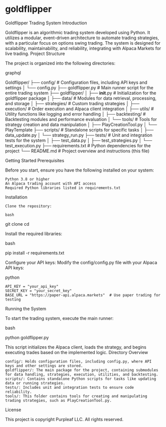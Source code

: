 # goldflipper
Goldflipper Trading System
Introduction

Goldflipper is an algorithmic trading system developed using Python. It utilizes a modular, event-driven architecture to automate trading strategies, with a particular focus on options swing trading. The system is designed for scalability, maintainability, and reliability, integrating with Alpaca Markets for live trading.
Project Structure

The project is organized into the following directories:

graphql

Goldflipper/
├── config/                     # Configuration files, including API keys and settings
│   └── config.py
├── goldflipper.py              # Main runner script for the entire trading system
├── goldflipper/
│   ├── __init__.py             # Initialization for the goldflipper package
│   ├── data/                   # Modules for data retrieval, processing, and storage
│   ├── strategies/             # Custom trading strategies
│   ├── execution/              # Order execution and Alpaca client integration
│   ├── utils/                  # Utility functions like logging and error handling
│   ├── backtesting/            # Backtesting modules and performance evaluation
│   └── tools/                  # Tools for strategy creation and data manipulation
│       ├── PlayCreationTool.py
│       └── PlayTemplate
├── scripts/                    # Standalone scripts for specific tasks
│   ├── data_update.py
│   └── strategy_run.py
├── tests/                      # Unit and integration tests for the system
│   ├── test_data.py
│   ├── test_strategies.py
│   └── test_execution.py
├── requirements.txt            # Python dependencies for the project
└── README.md                   # Project overview and instructions (this file)

Getting Started
Prerequisites

Before you start, ensure you have the following installed on your system:

    Python 3.8 or higher
    An Alpaca trading account with API access
    Required Python libraries listed in requirements.txt

Installation

    Clone the repository:

    bash

git clone <repository-url>
cd <repository-name>

Install the required libraries:

bash

pip install -r requirements.txt

Configure your API keys: Modify the config/config.py file with your Alpaca API keys:

python

    API_KEY = "your_api_key"
    SECRET_KEY = "your_secret_key"
    BASE_URL = "https://paper-api.alpaca.markets"  # Use paper trading for testing

Running the System

To start the trading system, execute the main runner:

bash

python goldflipper.py

This script initializes the Alpaca client, loads the strategy, and begins executing trades based on the implemented logic.
Directory Overview

    config/: Holds configuration files, including config.py, where API keys and other settings are stored.
    goldflipper/: The main package for the project, containing submodules for data handling, strategies, execution, utilities, and backtesting.
    scripts/: Contains standalone Python scripts for tasks like updating data or running strategies.
    tests/: Includes unit and integration tests to ensure code reliability.
    tools/: This folder contains tools for creating and manipulating trading strategies, such as PlayCreationTool.py.

License

This project is copyright Purpleaf LLC. All rights reserved.
